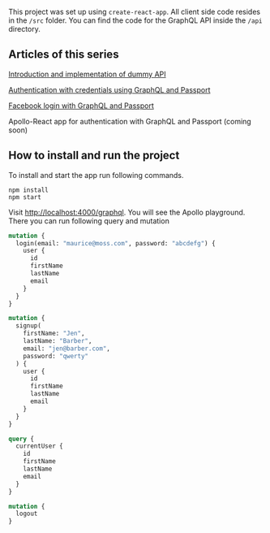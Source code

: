 This project was set up using `create-react-app`. All client side code resides in the `/src` folder. You can find the code for the GraphQL API inside the `/api` directory.

## Articles of this series

[Introduction and implementation of dummy API](https://jkettmann.com/authentication-and-authorization-with-graphql-and-passport/)

[Authentication with credentials using GraphQL and Passport](https://jkettmann.com/password-based-authentication-with-graphql-and-passport/)

[Facebook login with GraphQL and Passport](https://jkettmann.com/facebook-login-with-graphql-and-passport/)

Apollo-React app for authentication with GraphQL and Passport (coming soon)


## How to install and run the project

To install and start the app run following commands.

```
npm install
npm start
```

Visit [http://localhost:4000/graphql](http://localhost:4000/graphql). You will see the Apollo playground. There you can run following query and mutation

```graphql
mutation {
  login(email: "maurice@moss.com", password: "abcdefg") {
    user {
      id
      firstName
      lastName
      email
    }
  }
}

mutation {
  signup(
    firstName: "Jen",
    lastName: "Barber",
    email: "jen@barber.com",
    password: "qwerty"
  ) {
    user {
      id
      firstName
      lastName
      email
    }
  }
}

query {
  currentUser {
    id
    firstName
    lastName
    email
  }
}

mutation {
  logout
}
```
